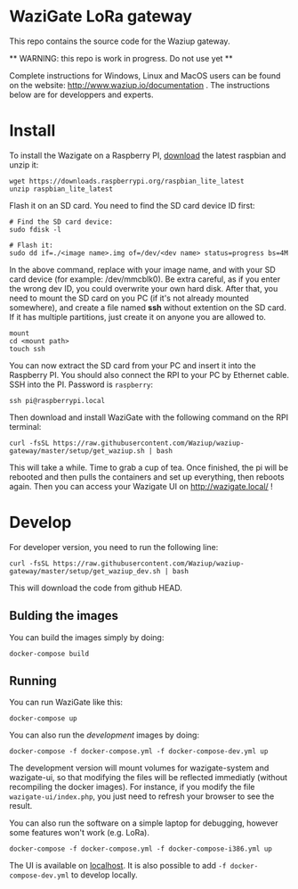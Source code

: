 WaziGate LoRa gateway
=====================

This repo contains the source code for the Waziup gateway.

** WARNING: this repo is work in progress. Do not use yet **

Complete instructions for Windows, Linux and MacOS users can be found on the website: http://www.waziup.io/documentation .
The instructions below are for developpers and experts.

Install
=======

To install the Wazigate on a Raspberry PI, [download](https://www.raspberrypi.org/downloads/raspbian/) the latest raspbian and unzip it:
```
wget https://downloads.raspberrypi.org/raspbian_lite_latest
unzip raspbian_lite_latest
```

Flash it on an SD card. You need to find the SD card device ID first:
```
# Find the SD card device:
sudo fdisk -l

# Flash it:
sudo dd if=./<image name>.img of=/dev/<dev name> status=progress bs=4M
```
In the above command, replace with your image name, and with your SD card device (for example: /dev/mmcblk0).
Be extra careful, as if you enter the wrong dev ID, you could overwrite your own hard disk.
After that, you need to mount the SD card on you PC (if it's not already mounted somewhere), and create a file named **ssh** without extention on the SD card.
If it has multiple partitions, just create it on anyone you are allowed to.

```
mount
cd <mount path>
touch ssh
```

You can now extract the SD card from your PC and insert it into the Raspberry PI.
You should also connect the RPI to your PC by Ethernet cable.
SSH into the PI. Password is `raspberry`:
```
ssh pi@raspberrypi.local
```
Then download and install WaziGate with the following command on the RPI terminal:
```
curl -fsSL https://raw.githubusercontent.com/Waziup/waziup-gateway/master/setup/get_waziup.sh | bash
```

This will take a while. Time to grab a cup of tea.
Once finished, the pi will be rebooted and then pulls the containers and set up everything, then reboots again.
Then you can access your Wazigate UI on http://wazigate.local/ !

Develop
=======


For developer version, you need to run the following line:

```
curl -fsSL https://raw.githubusercontent.com/Waziup/waziup-gateway/master/setup/get_waziup_dev.sh | bash
```
This will download the code from github HEAD.


Bulding the images
------------------

You can build the images simply by doing:
```
docker-compose build
```

Running
-------

You can run WaziGate like this:
```
docker-compose up
```

You can also run the *development* images by doing:
```
docker-compose -f docker-compose.yml -f docker-compose-dev.yml up
```

The development version will mount volumes for wazigate-system and wazigate-ui, so that modifying the files will be reflected immediatly (without recompiling the docker images).
For instance, if you modify the file `wazigate-ui/index.php`, you just need to refresh your browser to see the result.

You can also run the software on a simple laptop for debugging, however some features won't work (e.g. LoRa).
```
docker-compose -f docker-compose.yml -f docker-compose-i386.yml up
```
The UI is available on [localhost](http://localhost).
It is also possible to add `-f docker-compose-dev.yml` to develop locally.
